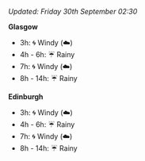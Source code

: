 *Updated: Friday 30th September 02:30*

**Glasgow**

* 3h: :cyclone: Windy (:cloud:)
* 4h - 6h: :umbrella: Rainy
* 7h: :cyclone: Windy (:cloud:)
* 8h - 14h: :umbrella: Rainy

**Edinburgh**

* 3h: :cyclone: Windy (:cloud:)
* 4h - 6h: :umbrella: Rainy
* 7h: :cyclone: Windy (:cloud:)
* 8h - 14h: :umbrella: Rainy
